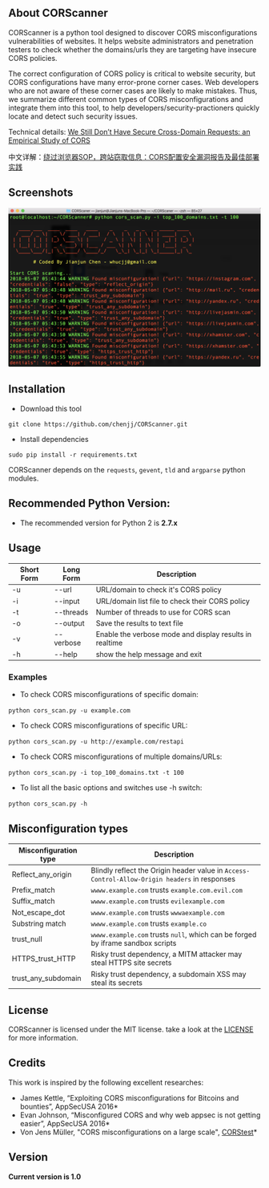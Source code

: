 ## About CORScanner 

CORScanner is a python tool designed to discover CORS misconfigurations vulnerabilities of websites. It helps website administrators and penetration testers to check whether the domains/urls they are targeting have insecure CORS policies. 

The correct configuration of CORS policy is critical to website security, but CORS configurations have many error-prone corner cases.  Web developers who are not aware of these corner cases are likely to make mistakes. Thus, we summarize different common types of CORS misconfigurations and integrate them into this tool,  to help developers/security-practioners quickly locate and detect such security issues.

Technical details: [We Still Don’t Have Secure Cross-Domain Requests: an Empirical Study of CORS](https://www.jianjunchen.com/publication/an-empirical-study-of-cors/)

中文详解：[绕过浏览器SOP，跨站窃取信息：CORS配置安全漏洞报告及最佳部署实践](https://www.jianjunchen.com/post/cors%E5%AE%89%E5%85%A8%E9%83%A8%E7%BD%B2%E6%9C%80%E4%BD%B3%E5%AE%9E%E8%B7%B5/)

## Screenshots

![CORScanner](images/screenshot.png "CORScanner in action")

## Installation

- Download this tool
```
git clone https://github.com/chenjj/CORScanner.git
```

- Install dependencies
```
sudo pip install -r requirements.txt
```

CORScanner depends on the `requests`, `gevent`, `tld` and `argparse` python modules.

## Recommended Python Version:

* The recommended version for Python 2 is **2.7.x**

## Usage

Short Form    | Long Form     | Description
------------- | ------------- |-------------
-u            | --url         | URL/domain to check it's CORS policy
-i            | --input       | URL/domain list file to check their CORS policy
-t            | --threads     | Number of threads to use for CORS scan
-o            | --output      | Save the results to text file
-v            | --verbose     | Enable the verbose mode and display results in realtime
-h            | --help        | show the help message and exit

### Examples

* To check CORS misconfigurations of specific domain:

``python cors_scan.py -u example.com``

* To check CORS misconfigurations of specific URL:

``python cors_scan.py -u http://example.com/restapi``

* To check CORS misconfigurations of multiple domains/URLs:

``python cors_scan.py -i top_100_domains.txt -t 100``

* To list all the basic options and switches use -h switch:

```python cors_scan.py -h```

## Misconfiguration types

Misconfiguration type    | Description
------------------------ | --------------------------
Reflect_any_origin       | Blindly reflect the Origin header value in `Access-Control-Allow-Origin headers` in responses
Prefix_match             | `wwww.example.com` trusts `example.com.evil.com`
Suffix_match             | `wwww.example.com` trusts `evilexample.com`
Not_escape_dot           | `wwww.example.com` trusts `wwwaexample.com`
Substring match          | `wwww.example.com` trusts `example.co`
trust_null               | `wwww.example.com` trusts `null`, which can be forged by iframe sandbox scripts
HTTPS_trust_HTTP         | Risky trust dependency, a MITM attacker may steal HTTPS site secrets
trust_any_subdomain      | Risky trust dependency, a subdomain XSS may steal its secrets

## License

CORScanner is licensed under the MIT license. take a look at the [LICENSE](./LICENSE) for more information.


## Credits
This work is inspired by the following excellent researches:

* James Kettle, “Exploiting CORS misconfigurations for Bitcoins and bounties”, AppSecUSA 2016*
* Evan Johnson, “Misconfigured CORS and why web appsec is not getting easier”,  AppSecUSA 2016*
* Von Jens Müller, "CORS misconfigurations on a large scale", [CORStest](https://github.com/RUB-NDS/CORStest)*

## Version
**Current version is 1.0**
